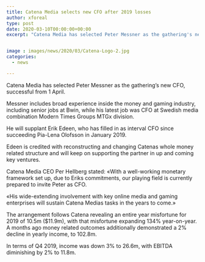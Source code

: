 ```yaml
---
title: Catena Media selects new CFO after 2019 losses
author: xforeal 
type: post
date: 2020-03-10T00:00:00+00:00
excerpt: "Catena Media has selected Peter Messner as the gathering's new CFO, successful from 1 April "


image : images/news/2020/03/Catena-Logo-2.jpg
categories:
  - news

---
```

Catena Media has selected Peter Messner as the gathering&#8217;s new CFO, successful from 1 April. 

Messner includes broad experience inside the money and gaming industry, including senior jobs at Bwin, while his latest job was CFO at Swedish media combination Modern Times Groups MTGx division. 

He will supplant Erik Edeen, who has filled in as interval CFO since succeeding Pia-Lena Olofsson in January 2019. 

Edeen is credited with reconstructing and changing Catenas whole money related structure and will keep on supporting the partner in up and coming key ventures. 

Catena Media CEO Per Hellberg stated: &#171;With a well-working monetary framework set up, due to Eriks commitments, our playing field is currently prepared to invite Peter as CFO. 

&#171;His wide-extending involvement with key online media and gaming enterprises will sustain Catena Medias tasks in the years to come.&#187; 

The arrangement follows Catena revealing an entire year misfortune for 2019 of 10.5m ($11.9m), with that misfortune expanding 134&percnt; year-on-year. A months ago money related outcomes additionally demonstrated a 2&percnt; decline in yearly income, to 102.8m. 

In terms of Q4 2019, income was down 3&percnt; to 26.6m, with EBITDA diminishing by 2&percnt; to 11.8m.